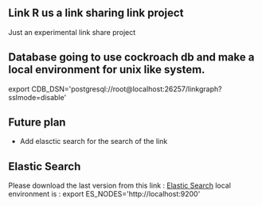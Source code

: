 ## Link R us a link sharing link project
Just an experimental link share project

## Database going to use cockroach db and make a local environment for unix like system.
export CDB_DSN='postgresql://root@localhost:26257/linkgraph?sslmode=disable'

## Future plan
* Add elasctic search for the search of the link

## Elastic Search 
Please download the last version from this link : [Elastic Search](https://www.elastic.co/downloads/elasticsearch)
local environment is : export ES_NODES='http://localhost:9200'
